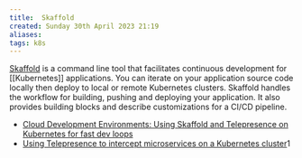 ```yaml
---
title:  Skaffold
created: Sunday 30th April 2023 21:19
aliases: 
tags: k8s
---
```


[Skaffold](https://github.com/GoogleContainerTools/skaffold) is a command line tool that facilitates continuous development for [[Kubernetes]] applications. You can iterate on your application source code locally then deploy to local or remote Kubernetes clusters. Skaffold handles the workflow for building, pushing and deploying your application. It also provides building blocks and describe customizations for a CI/CD pipeline.

- [Cloud Development Environments: Using Skaffold and Telepresence on Kubernetes for fast dev loops](https://blog.getambassador.io/super-fast-inner-development-loops-for-kubernetes-with-skaffold-and-telepresence-1cd3e42ba665)
- [Using Telepresence to intercept microservices on a Kubernetes cluster](https://medium.com/@backin200ms/using-telepresence-to-intercept-microservices-on-a-kubernetes-cluster-ebaa0691fc0f)1